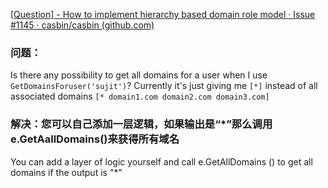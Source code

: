 [[Question\] - How to implement hierarchy based domain role model · Issue #1145 · casbin/casbin (github.com)](https://github.com/casbin/casbin/issues/1145)

### 问题：

Is there any possibility to get all domains for a user when I use `GetDomainsForuser('sujit')`?
Currently it's just giving me `[*]` instead of all associated domains `[* domain1.com domain2.com domain3.com]`

### 解决：您可以自己添加一层逻辑，如果输出是“*”那么调用e.GetAallDomains()来获得所有域名

You can add a layer of logic yourself and call e.GetAllDomains () to get all domains if the output is "*"